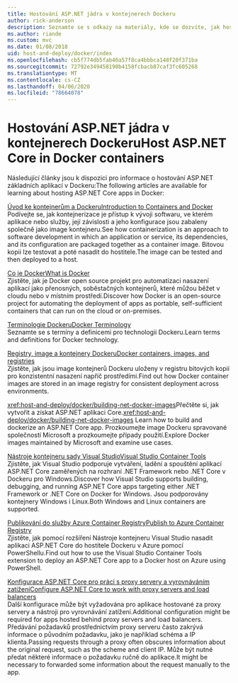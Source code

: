 ```yaml
---
title: Hostování ASP.NET jádra v kontejnerech Dockeru
author: rick-anderson
description: Seznamte se s odkazy na materiály, kde se dozvíte, jak hostovat aplikace ASP.NET Core v kontejnerech Dockeru.
ms.author: riande
ms.custom: mvc
ms.date: 01/08/2018
uid: host-and-deploy/docker/index
ms.openlocfilehash: cb5f774db5fab46a57f8ca4bbbca148f20f371ba
ms.sourcegitcommit: 72792e349458190b4158fcbacb87caf3fc605268
ms.translationtype: MT
ms.contentlocale: cs-CZ
ms.lasthandoff: 04/06/2020
ms.locfileid: "78664078"
---
```

# <a name="host-aspnet-core-in-docker-containers"></a><span data-ttu-id="82dc0-103">Hostování ASP.NET jádra v kontejnerech Dockeru</span><span class="sxs-lookup"><span data-stu-id="82dc0-103">Host ASP.NET Core in Docker containers</span></span>

<span data-ttu-id="82dc0-104">Následující články jsou k dispozici pro informace o hostování ASP.NET základních aplikací v Dockeru:</span><span class="sxs-lookup"><span data-stu-id="82dc0-104">The following articles are available for learning about hosting ASP.NET Core apps in Docker:</span></span>

[<span data-ttu-id="82dc0-105">Úvod ke kontejnerům a Dockeru</span><span class="sxs-lookup"><span data-stu-id="82dc0-105">Introduction to Containers and Docker</span></span>](/dotnet/standard/microservices-architecture/container-docker-introduction/index)  
<span data-ttu-id="82dc0-106">Podívejte se, jak kontejnerizace je přístup k vývoji softwaru, ve kterém aplikace nebo služby, její závislosti a jeho konfigurace jsou zabaleny společně jako image kontejneru.</span><span class="sxs-lookup"><span data-stu-id="82dc0-106">See how containerization is an approach to software development in which an application or service, its dependencies, and its configuration are packaged together as a container image.</span></span> <span data-ttu-id="82dc0-107">Bitovou kopii lze testovat a poté nasadit do hostitele.</span><span class="sxs-lookup"><span data-stu-id="82dc0-107">The image can be tested and then deployed to a host.</span></span>

[<span data-ttu-id="82dc0-108">Co je Docker</span><span class="sxs-lookup"><span data-stu-id="82dc0-108">What is Docker</span></span>](/dotnet/standard/microservices-architecture/container-docker-introduction/docker-defined)  
<span data-ttu-id="82dc0-109">Zjistěte, jak je Docker open source projekt pro automatizaci nasazení aplikací jako přenosných, soběstačných kontejnerů, které můžou běžet v cloudu nebo v místním prostředí.</span><span class="sxs-lookup"><span data-stu-id="82dc0-109">Discover how Docker is an open-source project for automating the deployment of apps as portable, self-sufficient containers that can run on the cloud or on-premises.</span></span>

[<span data-ttu-id="82dc0-110">Terminologie Dockeru</span><span class="sxs-lookup"><span data-stu-id="82dc0-110">Docker Terminology</span></span>](/dotnet/standard/microservices-architecture/container-docker-introduction/docker-terminology)  
<span data-ttu-id="82dc0-111">Seznamte se s termíny a definicemi pro technologii Dockeru.</span><span class="sxs-lookup"><span data-stu-id="82dc0-111">Learn terms and definitions for Docker technology.</span></span>

[<span data-ttu-id="82dc0-112">Registry, image a kontejnery Dockeru</span><span class="sxs-lookup"><span data-stu-id="82dc0-112">Docker containers, images, and registries</span></span>](/dotnet/standard/microservices-architecture/container-docker-introduction/docker-containers-images-registries)  
<span data-ttu-id="82dc0-113">Zjistěte, jak jsou image kontejnerů Dockeru uloženy v registru bitových kopií pro konzistentní nasazení napříč prostředími.</span><span class="sxs-lookup"><span data-stu-id="82dc0-113">Find out how Docker container images are stored in an image registry for consistent deployment across environments.</span></span>

<span data-ttu-id="82dc0-114"><xref:host-and-deploy/docker/building-net-docker-images>Přečtěte si, jak vytvořit a získat ASP.NET aplikaci Core.</span><span class="sxs-lookup"><span data-stu-id="82dc0-114"><xref:host-and-deploy/docker/building-net-docker-images> Learn how to build and dockerize an ASP.NET Core app.</span></span> <span data-ttu-id="82dc0-115">Prozkoumejte image Dockeru spravované společností Microsoft a prozkoumejte případy použití.</span><span class="sxs-lookup"><span data-stu-id="82dc0-115">Explore Docker images maintained by Microsoft and examine use cases.</span></span>

[<span data-ttu-id="82dc0-116">Nástroje kontejneru sady Visual Studio</span><span class="sxs-lookup"><span data-stu-id="82dc0-116">Visual Studio Container Tools</span></span>](xref:host-and-deploy/docker/visual-studio-tools-for-docker)  
<span data-ttu-id="82dc0-117">Zjistěte, jak Visual Studio podporuje vytváření, ladění a spouštění aplikací ASP.NET Core zaměřených na rozhraní .NET Framework nebo .NET Core v Dockeru pro Windows.</span><span class="sxs-lookup"><span data-stu-id="82dc0-117">Discover how Visual Studio supports building, debugging, and running ASP.NET Core apps targeting either .NET Framework or .NET Core on Docker for Windows.</span></span> <span data-ttu-id="82dc0-118">Jsou podporovány kontejnery Windows i Linux.</span><span class="sxs-lookup"><span data-stu-id="82dc0-118">Both Windows and Linux containers are supported.</span></span>

[<span data-ttu-id="82dc0-119">Publikování do služby Azure Container Registry</span><span class="sxs-lookup"><span data-stu-id="82dc0-119">Publish to Azure Container Registry</span></span>](/azure/vs-azure-tools-docker-hosting-web-apps-in-docker)  
<span data-ttu-id="82dc0-120">Zjistěte, jak pomocí rozšíření Nástroje kontejneru Visual Studio nasadit aplikaci ASP.NET Core do hostitele Dockeru v Azure pomocí PowerShellu.</span><span class="sxs-lookup"><span data-stu-id="82dc0-120">Find out how to use the Visual Studio Container Tools extension to deploy an ASP.NET Core app to a Docker host on Azure using PowerShell.</span></span>

[<span data-ttu-id="82dc0-121">Konfigurace ASP.NET Core pro práci s proxy servery a vyrovnáváním zatížení</span><span class="sxs-lookup"><span data-stu-id="82dc0-121">Configure ASP.NET Core to work with proxy servers and load balancers</span></span>](xref:host-and-deploy/proxy-load-balancer)  
<span data-ttu-id="82dc0-122">Další konfigurace může být vyžadována pro aplikace hostované za proxy servery a nástroji pro vyrovnávání zatížení.</span><span class="sxs-lookup"><span data-stu-id="82dc0-122">Additional configuration might be required for apps hosted behind proxy servers and load balancers.</span></span> <span data-ttu-id="82dc0-123">Předávání požadavků prostřednictvím proxy serveru často zakrývá informace o původním požadavku, jako je například schéma a IP klienta.</span><span class="sxs-lookup"><span data-stu-id="82dc0-123">Passing requests through a proxy often obscures information about the original request, such as the scheme and client IP.</span></span> <span data-ttu-id="82dc0-124">Může být nutné předat některé informace o požadavku ručně do aplikace.</span><span class="sxs-lookup"><span data-stu-id="82dc0-124">It might be necessary to forwarded some information about the request manually to the app.</span></span>
